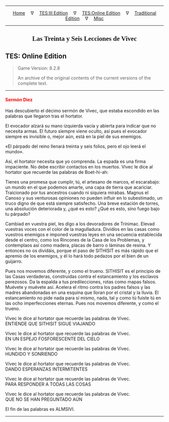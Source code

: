 
---

<!-- Jekyll Page Links -->

<center>
<a href="../../../../index.html">Home</a>
&emsp;&nabla;&emsp;
<a href="../../../index-tes3.html">TES:III Edition</a>
&emsp;&nabla;&emsp;
<a href="../../../index-teso.html">TES:Online Edition</a>
&emsp;&nabla;&emsp;
<a href="../../../index-traditional.html">Traditional Edition</a>
&emsp;&nabla;&emsp;
<a href="../../../index-misc.html">Misc</a>
</center>

<!-- Markdown Body Below: -->

---

<center>
<h2><span style="font-family:Georgia">Las Treinta y Seis Lecciones de Vivec</span></h2>
</center>

## TES: Online Edition

> Game Version: 8.2.8
>
> An archive of the original contents of the current versions of the complete text.

---

#### <span style="color:red">Sermón Diez</span>

Has descubierto el décimo sermón de Vivec, que estaba escondido en las palabras que llegaron tras el hortator.

El evocador alzará su mano izquierda vacía y abierta para indicar que no necesita armas. El futuro siempre viene oculto, así pues el evocador siempre es invisible o, mejor aún, está en la piel de sus enemigos.

«El párpado del reino llenará treinta y seis folios, pero el ojo leerá el mundo».

Así, el hortator necesita que yo comprenda. La espada es una firma impaciente. No debe escribir contactos en los muertos. Vivec le dice al hortator que recuerde las palabras de Boet-hi-ah:

Tienes una promesa que cumplir, tú, el artesano de marcos, el escarabajo: un mundo en el que podemos amarte, una capa de tierra que acariciar. Traicionado por tus ancestros cuando ni siquiera mirabas. Magnus el Canoso y sus venturosas opiniones no pueden influir en lo subestimado, un truco digno de que está siempre satisfecho. Una breve estación de torres, una absolución deteriorada y, ¿qué es esto? ¿Qué es esto, sino fuego bajo tu párpado?

Cambiad en vuestra piel, les digo a los devoradores de Trinimac. Elevad vuestras voces con el color de la magulladura. Dividíos en las casas como vuestros enemigos e imponed vuestras leyes en una secuencia establecida desde el centro, como los Rincones de la Casa de los Problemas, y contemplaos así como madera, placas de barro o láminas de resina. Y entonces no os dividáis, porque el paso de SITHISIT es más rápido que el apremio de los enemigos, y él lo hará todo pedazos por el bien de un guijarro.

Pues nos movemos diferente, y como el trueno. SITHISIT es el principio de las Casas verdaderas, construidas contra el estancamiento y los esclavos perezosos. Da la espalda a tus predilecciones, rotas como mapas falsos. Muévete y muévete así. Acelera el ritmo contra los padres falsos y las madres abandonadas en una esquina que lloran por el cristal y la lluvia. El estancamiento no pide nada para sí mismo, nada, tal y como tú fuiste tú en las ocho imperfecciones eternas. Pues nos movemos diferente, y como el trueno.

Vivec le dice al hortator que recuerde las palabras de Vivec.\
ENTIENDE QUE SITHISIT SIGUE VIAJANDO

Vivec le dice al hortator que recuerde las palabras de Vivec.\
EN UN ESPEJO FOSFORESCENTE DEL CIELO

Vivec le dice al hortator que recuerde las palabras de Vivec.\
HUNDIDO Y SONRIENDO

Vivec le dice al hortator que recuerde las palabras de Vivec.\
DANDO ESPERANZAS INTERMITENTES

Vivec le dice al hortator que recuerde las palabras de Vivec.\
PARA RESPONDER A TODAS LAS COSAS

Vivec le dice al hortator que recuerde las palabras de Vivec.\
QUE NO SE HAN PREGUNTADO AÚN

El fin de las palabras es ALMSIVI.

---
